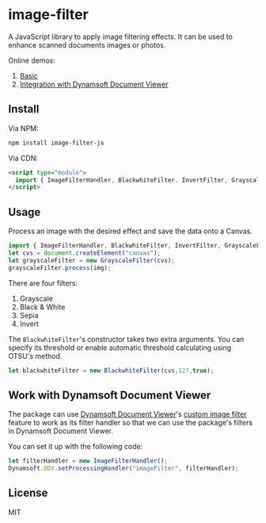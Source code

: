 # image-filter

A JavaScript library to apply image filtering effects. It can be used to enhance scanned documents images or photos.

Online demos:

1. [Basic](https://tony-xlh.github.io/image-filter)
2. [Integration with Dynamsoft Document Viewer](https://tony-xlh.github.io/image-filter/document-viewer.html)

## Install

Via NPM:

```bash
npm install image-filter-js
```

Via CDN:

```html
<script type="module">
  import { ImageFilterHandler, BlackwhiteFilter, InvertFilter, GrayscaleFilter, SepiaFilter } from 'https://cdn.jsdelivr.net/npm/image-filter-js/dist/image-filter.js';
</script>
```

## Usage

Process an image with the desired effect and save the data onto a Canvas.

```js
import { ImageFilterHandler, BlackwhiteFilter, InvertFilter, GrayscaleFilter, SepiaFilter } from 'image-filter-js';
let cvs = document.createElement("canvas");
let grayscaleFilter = new GrayscaleFilter(cvs);
grayscaleFilter.process(img);
```

There are four filters:

1. Grayscale
2. Black & White
3. Sepia
4. Invert

The `BlackwhiteFilter`'s constructor takes two extra arguments. You can specify its threshold or enable automatic threshold calculating using OTSU's method.

```js
let blackwhiteFilter = new BlackwhiteFilter(cvs,127,true);
```

## Work with Dynamsoft Document Viewer

The package can use [Dynamsoft Document Viewer](https://www.dynamsoft.com/document-viewer/docs/introduction/index.html)'s [custom image filter](https://www.dynamsoft.com/document-viewer/docs/features/advanced/imagefilter.html) feature to work as its filter handler so that we can use the package's filters in Dynamsoft Document Viewer.

You can set it up with the following code:

```js
let filterHandler = new ImageFilterHandler();
Dynamsoft.DDV.setProcessingHandler("imageFilter", filterHandler);
```

## License

MIT
